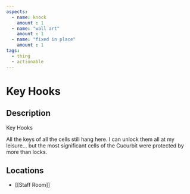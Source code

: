 ```yaml
---
aspects: 
  - name: knock
    amount : 1
  - name: "wall art"
    amount : 1
  - name: "fixed in place"
    amount : 1
tags:
  - thing
  - actionable
---
```


# Key Hooks

## Description
Key Hooks

All the keys of all the cells still hang here. I can unlock them all at my leisure… but the most significant cells of the Cucurbit were protected by more than locks.
## Locations
- [[Staff Room]]
